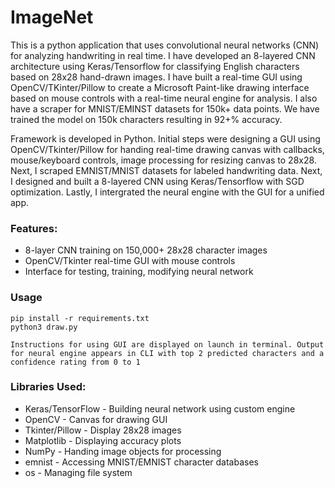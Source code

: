 # ImageNet

This is a python application that uses convolutional neural networks (CNN) for analyzing handwriting in real time.
I have developed an 8-layered CNN architecture using Keras/Tensorflow for classifying English characters based on 28x28 hand-drawn images. I have built a real-time GUI using OpenCV/TKinter/Pillow to create a Microsoft Paint-like drawing interface based on mouse controls with a real-time neural engine for analysis. I also have a scraper for MNIST/EMINST datasets for 150k+ data points. We have trained the model on 150k characters resulting in 92+% accuracy.

Framework is developed in Python. Initial steps were designing a GUI using OpenCV/Tkinter/Pillow for handing real-time drawing canvas with callbacks, mouse/keyboard controls, image processing for resizing canvas to 28x28. Next, I scraped EMNIST/MNIST datasets for labeled handwriting data. Next, I designed and built a 8-layered CNN using Keras/Tensorflow with SGD optimization. Lastly, I intergrated the neural engine with the GUI for a unified app.


### Features:
- 8-layer CNN training on 150,000+ 28x28 character images
- OpenCV/Tkinter real-time GUI with mouse controls
- Interface for testing, training, modifying neural network

### Usage
    pip install -r requirements.txt
    python3 draw.py
    
    Instructions for using GUI are displayed on launch in terminal. Output for neural engine appears in CLI with top 2 predicted characters and a confidence rating from 0 to 1

    
### Libraries Used:
- Keras/TensorFlow - Building neural network using custom engine
- OpenCV - Canvas for drawing GUI
- Tkinter/Pillow - Display 28x28 images
- Matplotlib - Displaying accuracy plots
- NumPy - Handing image objects for processing
- emnist - Accessing MNIST/EMNIST character databases
- os - Managing file system


